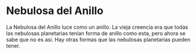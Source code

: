 # Nebulosa del Anillo

La Nebulosa del Anillo luce como un anillo. La vieja creencia era que todas las
nebulosas planetarias tenían forma de anillo como esta, pero ahora se sabe que
no es así. Hay otras formas que las nebulosas planetarias pueden tener.
